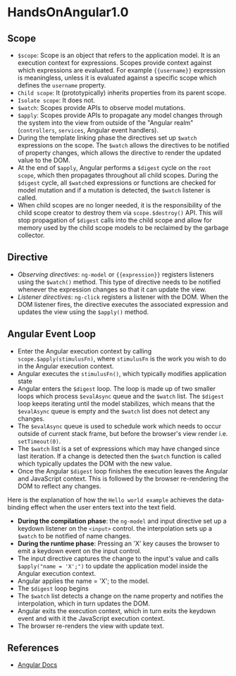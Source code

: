 # HandsOnAngular1.0

## Scope

- `$scope`: Scope is an object that refers to the application model. It is an execution context for expressions. Scopes provide context against which expressions are evaluated. For example `{{username}}` expression is meaningless, unless it is evaluated against a specific scope which defines the `username` property.
- `Child scope`: It (prototypically) inherits properties from its parent scope.
- `Isolate scope`: It does not.
- `$watch`: Scopes provide APIs to observe model mutations.
- `$apply`: Scopes provide APIs to propagate any model changes through the system into the view from outside of the "Angular realm" (`controllers`, `services`, Angular event handlers).
- During the template linking phase the directives set up `$watch` expressions on the scope. The `$watch` allows the directives to be notified of property changes, which allows the directive to render the updated value to the DOM.
- At the end of `$apply`, Angular performs a `$digest` cycle on the `root scope`, which then propagates throughout all child scopes. During the `$digest` cycle, all `$watch`ed expressions or functions are checked for model mutation and if a mutation is detected, the `$watch` listener is called.
- When child scopes are no longer needed, it is the responsibility of the child scope creator to destroy them via `scope.$destroy()` API. This will stop propagation of `$digest` calls into the child scope and allow for memory used by the child scope models to be reclaimed by the garbage collector.

## Directive

- *Observing directives*: `ng-model` or `{{expression}}` registers listeners using the `$watch()` method. This type of directive needs to be notified whenever the expression changes so that it can update the view.
- *Listener directives*: `ng-click` registers a listener with the DOM. When the DOM listener fires, the directive executes the associated expression and updates the view using the `$apply()` method.

## Angular Event Loop

- Enter the Angular execution context by calling `scope.$apply(stimulusFn)`, where `stimulusFn` is the work you wish to do in the Angular execution context.
- Angular executes the `stimulusFn()`, which typically modifies application state
- Angular enters the `$digest` loop. The loop is made up of two smaller loops which process `$evalAsync` queue and the `$watch` list. The `$digest` loop keeps iterating until the model stabilizes, which means that the `$evalAsync` queue is empty and the `$watch` list does not detect any changes.
- The `$evalAsync` queue is used to schedule work which needs to occur outside of current stack frame, but before the browser's view render i.e. `setTimeout(0)`.
- The `$watch` list is a set of expressions which may have changed since last iteration. If a change is detected then the `$watch` function is called which typically updates the DOM with the new value.
- Once the Angular `$digest` loop finishes the execution leaves the Angular and JavaScript context. This is followed by the browser re-rendering the DOM to reflect any changes.

Here is the explanation of how the `Hello world example` achieves the data-binding effect when the user enters text into the text field.

- **During the compilation phase**: the `ng-model` and input directive set up a keydown listener on the `<input>` control.
the interpolation sets up a `$watch` to be notified of name changes.
- **During the runtime phase**: Pressing an 'X' key causes the browser to emit a keydown event on the input control.
- The input directive captures the change to the input's value and calls `$apply("name = 'X';")` to update the application model inside the Angular execution context.
- Angular applies the name = 'X'; to the model.
- The `$digest` loop begins
- The `$watch` list detects a change on the name property and notifies the interpolation, which in turn updates the DOM.
- Angular exits the execution context, which in turn exits the keydown event and with it the JavaScript execution context.
- The browser re-renders the view with update text.


## References

- [Angular Docs](https://docs.angularjs.org/)
